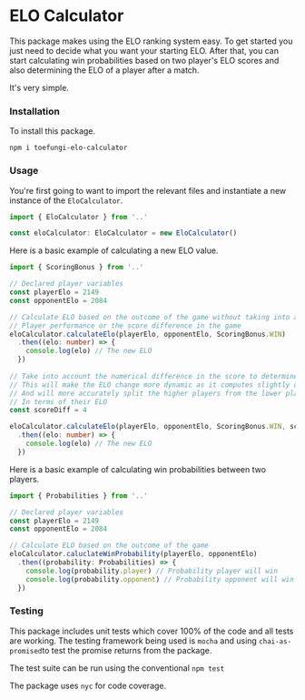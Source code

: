 # ELO Calculator
This package makes using the ELO ranking system easy. To get started you just need to decide what you want your starting 
ELO. After that, you can start calculating win probabilities based on two player's ELO scores and also determining the
ELO of a player after a match.

It's very simple.

### Installation
To install this package.

`npm i toefungi-elo-calculator`

### Usage
You're first going to want to import the relevant files and instantiate a new instance of the `EloCalculator`.
```typescript
import { EloCalculator } from '..'

const eloCalculator: EloCalculator = new EloCalculator()
```

Here is a basic example of calculating a new ELO value.
```typescript
import { ScoringBonus } from '..'

// Declared player variables
const playerElo = 2149
const opponentElo = 2084

// Calculate ELO based on the outcome of the game without taking into account 
// Player performance or the score difference in the game
eloCalculator.calculateElo(playerElo, opponentElo, ScoringBonus.WIN)
  .then((elo: number) => {
    console.log(elo) // The new ELO
  })
  
// Take into account the numerical difference in the score to determine the ELO
// This will make the ELO change more dynamic as it computes slightly differently
// And will more accurately split the higher players from the lower players
// In terms of their ELO
const scoreDiff = 4

eloCalculator.calculateElo(playerElo, opponentElo, ScoringBonus.WIN, scoreDiff)
  .then((elo: number) => {
    console.log(elo) // The new ELO
  })
```

Here is a basic example of calculating win probabilities between two players.
```typescript
import { Probabilities } from '..'

// Declared player variables
const playerElo = 2149
const opponentElo = 2084

// Calculate ELO based on the outcome of the game
eloCalculator.caluclateWinProbability(playerElo, opponentElo)
  .then((probability: Probabilities) => {
    console.log(probability.player) // Probability player will win
    console.log(probability.opponent) // Probability opponent will win
  })
```

### Testing
This package includes unit tests which cover 100% of the code and all tests are working. 
The testing framework being used is `mocha` and using `chai-as-promised`to test the promise returns from the package.

The test suite can be run using the conventional `npm test`

The package uses `nyc` for code coverage.

